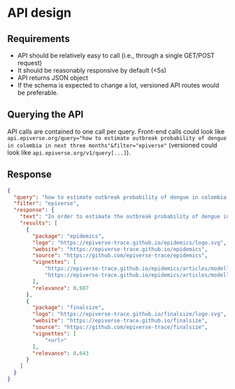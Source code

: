 # API design

## Requirements

* API should be relatively easy to call (i.e., through a single GET/POST request)
* It should be reasonably responsive by default (<5s)
* API returns JSON object
* If the schema is expected to change a lot, versioned API routes would be preferable.

## Querying the API

API calls are contained to one call per query. Front-end calls could look like `api.epiverse.org/query="how to estimate outbreak probability of dengue in colombia in next three months"&filter="epiverse"` (versioned could look like `api.epiverse.org/v1/query[...]`).

## Response

```json
{
  "query": "how to estimate outbreak probability of dengue in colombia in next three months",
  "filter": "epiverse",
  "response": {
    "text": "In order to estimate the outbreak probability of dengue in Colombia in the next three months, you can use the following Epiverse packages",
    "results": [
      {
        "package": "epidemics",
        "logo": "https://epiverse-trace.github.io/epidemics/logo.svg",
        "website": "https://epiverse-trace.github.io/epidemics",
        "source": "https://github.com/epiverse-trace/epidemics",
        "vignettes": [
            "https://epiverse-trace.github.io/epidemics/articles/modelling_interventions.html",
            "https://epiverse-trace.github.io/epidemics/articles/modelling_multiple_interventions.html"
        ],
        "relevance": 0.987
      },
      {
        "package": "finalsize",
        "logo": "https://epiverse-trace.github.io/finalsize/logo.svg",
        "website": "https://epiverse-trace.github.io/finalsize",
        "source": "https://github.com/epiverse-trace/finalsize",
        "vignettes": [
            "<url>"
        ],
        "relevance": 0.643
      }
    ]
  }
}
```

